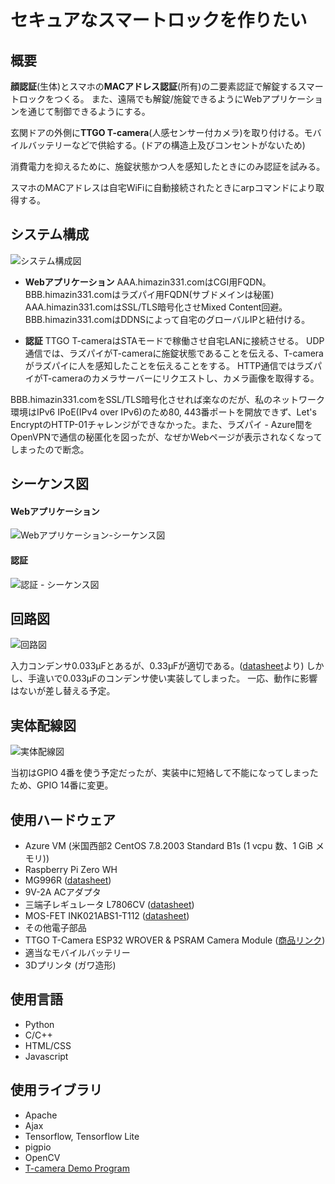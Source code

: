 # セキュアなスマートロックを作りたい

## 概要
**顔認証**(生体)とスマホの**MACアドレス認証**(所有)の二要素認証で解錠するスマートロックをつくる。
また、遠隔でも解錠/施錠できるようにWebアプリケーションを通じて制御できるようにする。

玄関ドアの外側に**TTGO T-camera**(人感センサー付カメラ)を取り付ける。モバイルバッテリーなどで供給する。(ドアの構造上及びコンセントがないため)

消費電力を抑えるために、施錠状態かつ人を感知したときにのみ認証を試みる。

スマホのMACアドレスは自宅WiFiに自動接続されたときにarpコマンドにより取得する。

## システム構成
![システム構成図](https://user-images.githubusercontent.com/63523973/106396232-1190ec80-644a-11eb-8510-341154f40771.jpg)

 - **Webアプリケーション**
AAA.himazin331.comはCGI用FQDN。BBB.himazin331.comはラズパイ用FQDN(サブドメインは秘匿)
AAA.himazin331.comはSSL/TLS暗号化させMixed Content回避。BBB.himazin331.comはDDNSによって自宅のグローバルIPと紐付ける。

- **認証**
TTGO T-cameraはSTAモードで稼働させ自宅LANに接続させる。
UDP通信では、ラズパイがT-cameraに施錠状態であることを伝える、T-cameraがラズパイに人を感知したことを伝えることをする。
HTTP通信ではラズパイがT-cameraのカメラサーバーにリクエストし、カメラ画像を取得する。

BBB.himazin331.comをSSL/TLS暗号化させれば楽なのだが、私のネットワーク環境はIPv6 IPoE(IPv4 over IPv6)のため80, 443番ポートを開放できず、Let's EncryptのHTTP-01チャレンジができなかった。また、ラズパイ - Azure間をOpenVPNで通信の秘匿化を図ったが、なぜかWebページが表示されなくなってしまったので断念。

## シーケンス図

#### Webアプリケーション
![Webアプリケーション-シーケンス図](https://user-images.githubusercontent.com/63523973/106396761-579b7f80-644d-11eb-9432-8e47d485c272.png)

#### 認証
![認証 - シーケンス図](https://user-images.githubusercontent.com/63523973/106396763-59fdd980-644d-11eb-8e1c-bc4c25921834.jpeg)

## 回路図
![回路図](https://user-images.githubusercontent.com/63523973/105632853-be8ec680-5e98-11eb-89c7-2dd93732de1d.png)

入力コンデンサ0.033μFとあるが、0.33μFが適切である。([datasheet](https://akizukidenshi.com/download/ds/st/l78.pdf)より)
しかし、手違いで0.033μFのコンデンサ使い実装してしまった。
一応、動作に影響はないが差し替える予定。

## 実体配線図
![実体配線図](https://user-images.githubusercontent.com/63523973/105632856-bfbff380-5e98-11eb-8412-6171d1064d21.png)

当初はGPIO 4番を使う予定だったが、実装中に短絡して不能になってしまったため、GPIO 14番に変更。

## 使用ハードウェア
- Azure VM (米国西部2 CentOS 7.8.2003 Standard B1s (1 vcpu 数、1 GiB メモリ))
- Raspberry Pi Zero WH
- MG996R ([datasheet](https://akizukidenshi.com/download/ds/towerpro/mg996r.pdf))
- 9V-2A ACアダプタ
- 三端子レギュレータ L7806CV ([datasheet](https://akizukidenshi.com/download/ds/st/l78.pdf))
- MOS-FET INK021ABS1-T112 ([datasheet](https://akizukidenshi.com/download/ds/isahaya/INK021ABS1_J.pdf))
- その他電子部品
- TTGO T-Camera ESP32 WROVER & PSRAM Camera Module ([商品リンク](https://www.amazon.co.jp/gp/product/B07PPR8Z2S/))
- 適当なモバイルバッテリー
- 3Dプリンタ (ガワ造形)

## 使用言語
- Python
- C/C++
- HTML/CSS
- Javascript

## 使用ライブラリ
- Apache
- Ajax
- Tensorflow, Tensorflow Lite
- pigpio
- OpenCV
- [T-camera Demo Program](https://github.com/lewisxhe/esp32-camera-series
)
